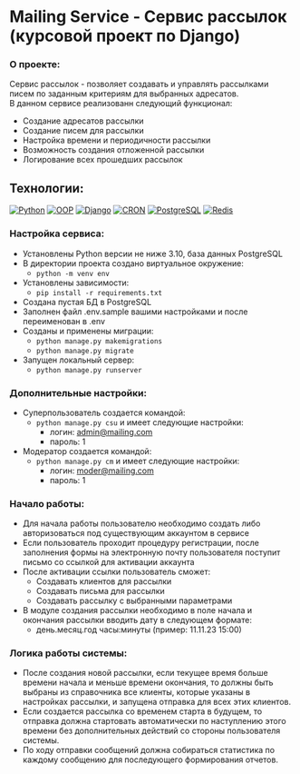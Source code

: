 # Mailing Service - Сервис рассылок (курсовой проект по Django)

### О проекте:

Сервис рассылок - позволяет создавать и управлять рассылками писем по заданным критериям для выбранных адресатов.<br>
В данном сервисе реализованн следующий функционал:

- Создание адресатов рассылки
- Создание писем для рассылки
- Настройка времени и периодичности рассылки
- Возможность создания отложенной рассылки
- Логирование всех прошедших рассылок

## Технологии:

[![Python](https://img.shields.io/badge/-Python-3776AB?style=flat&logo=python&logoColor=white)](https://www.python.org/)
[![OOP](https://img.shields.io/badge/-OOP-FF5733?style=flat)](https://en.wikipedia.org/wiki/Object-oriented_programming) [![Django](https://img.shields.io/badge/-Django-092E20?style=flat&logo=django&logoColor=white)](https://www.djangoproject.com/)
[![CRON](https://img.shields.io/badge/-CRON-A4320D?style=flat)](https://en.wikipedia.org/wiki/Cron)
 [![PostgreSQL](https://img.shields.io/badge/-PostgreSQL-336791?style=flat&logo=postgresql&logoColor=white)](https://www.postgresql.org/)
 [![Redis](https://img.shields.io/badge/-Redis-DC382D?style=flat&logo=redis&logoColor=white)](https://redis.io/)

### Настройка сервиса:

- Установлены Python версии не ниже 3.10, база данных PostgreSQL
- В директории проекта создано виртуальное окружение:
    - ```python -m venv env```
- Установлены зависимости:
    - ```pip install -r requirements.txt```
- Создана пустая БД в PostgreSQL
- Заполнен файл .env.sample вашими настройками и после переименован в .env
- Созданы и применены миграции:
    - ```python manage.py makemigrations```
    - ```python manage.py migrate```
- Запущен локальный сервер:
    - ```python manage.py runserver```

### Дополнительные настройки:

- Суперпользователь создается командой:
    - ```python manage.py csu``` и имеет следующие настройки:
        - логин: admin@mailing.com
        - пароль: 1
- Модератор создается командой:
    - ```python manage.py cm``` и имеет следующие настройки:
        - логин: moder@mailing.com
        - пароль: 1

### Начало работы:

- Для начала работы пользователю необходимо создать либо авторизоваться под существующим аккаунтом в сервисе
- Если пользователь проходит процедуру регистрации, после заполнения формы на электронную почту пользователя поступит
  письмо со ссылкой для активации аккаунта
- После активации ссылки пользователь сможет:
    - Создавать клиентов для рассылки
    - Создавать письма для рассылки
    - Создавать рассылку с выбранными параметрами
- В модуле создания рассылки необходимо в поле начала и окончания рассылки вводить дату в следующем формате:
    - день.месяц.год часы:минуты (пример: 11.11.23 15:00)

### Логика работы системы:

- После создания новой рассылки, если текущее время больше времени начала и меньше времени окончания, то должны быть
  выбраны из справочника все клиенты, которые указаны в настройках рассылки, и запущена отправка для всех этих клиентов.
- Если создается рассылка со временем старта в будущем, то отправка должна стартовать автоматически по наступлению этого
  времени без дополнительных действий со стороны пользователя системы.
- По ходу отправки сообщений должна собираться статистика по каждому сообщению для последующего формирования отчетов.
